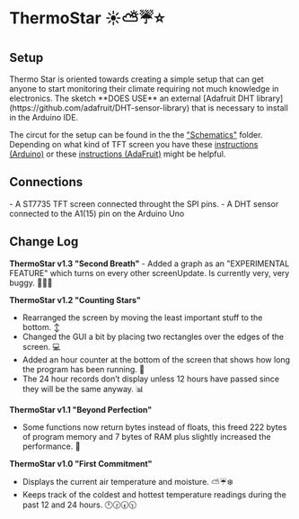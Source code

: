 <h1>ThermoStar ☀️⛅️☔️⭐️</h1>

<h2>Setup </h2> 
Thermo Star is oriented towards creating a simple setup that can get anyone to start monitoring their climate requiring not much knowledge in electronics. The sketch **DOES USE** an external [Adafruit DHT library](https://github.com/adafruit/DHT-sensor-library) that is necessary to install in the Arduino IDE.

The circut for the setup can be found in the the ["Schematics"](https://github.com/miXania/ThermoStar/tree/master/Schematics) folder. Depending on what kind of TFT screen you have these [instructions (Arduino)](http://arduino.cc/en/Tutorial/TFTDisplayText) or these [instructions (AdaFruit)](https://learn.adafruit.com/1-8-tft-display?view=all) might be helpful.

<h2>Connections </h2> 
- A ST7735 TFT screen connected throught the SPI pins.
- A DHT sensor connected to the A1(15) pin on the Arduino Uno

<h2> Change Log </h2>
<b>ThermoStar v1.3 "Second Breath"</b>
- Added a graph as an "EXPERIMENTAL FEATURE" which turns on every other
screenUpdate. Is currently very, very buggy. 🐞🐜🐝

<b>ThermoStar v1.2 "Counting Stars"</b>
- Rearranged the screen by moving the least important stuff to the
bottom. ↕️
- Changed the GUI a bit by placing two rectangles over the edges of the
screen. 💻
- Added an hour counter at the bottom of the screen that shows how long
the program has been running. 🏇
- The 24 hour records don’t display unless 12 hours have passed since
they will be the same anyway. 📊

<b>ThermoStar v1.1 "Beyond Perfection"</b>
- Some functions now return bytes instead of floats, this freed 222 bytes of program memory and 7 bytes of RAM plus slightly increased the performance. 💎

<b>ThermoStar v1.0 "First Commitment"</b>
- Displays the current air temperature and moisture. ⛅️☔️❄️
- Keeps track of the coldest and hottest temperature readings during
the past 12 and 24 hours. 🕛🕝🕢🕥

